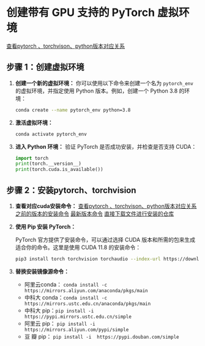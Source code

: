 # 创建带有 GPU 支持的 PyTorch 虚拟环境

[查看pytorch 、torchvison、python版本对应关系](https://github.com/pytorch/vision)
## 步骤 1：创建虚拟环境

1. **创建一个新的虚拟环境：**
   你可以使用以下命令来创建一个名为 `pytorch_env` 的虚拟环境，并指定使用 Python 版本。例如，创建一个 Python 3.8 的环境：

   ```bash
   conda create --name pytorch_env python=3.8
   ```

2. **激活虚拟环境：**
    ```bash
    conda activate pytorch_env
    ```

3. **进入 Python 环境：**
    验证 PyTorch 是否成功安装，并检查是否支持 CUDA：
    ```python
    import torch
    print(torch.__version__)
    print(torch.cuda.is_available())
    ```

## 步骤 2：安装pytorch、torchvision
1. **查看对应cuda安装命令：**
    [查看pytorch 、torchvison、python版本对应关系](https://github.com/pytorch/vision)
    [之前的版本的安装命令](https://pytorch.org/get-started/previous-versions/)
    [最新版本命令](https://pytorch.org/get-started/locally/)
    [直接下载文件进行安装的仓库](https://download.pytorch.org/whl/cu118/torch_stable.html)

2. **使用 Pip 安装 PyTorch：**
    
    PyTorch 官方提供了安装命令，可以通过选择 CUDA 版本和所需的包来生成适合你的命令。这里是使用 CUDA 11.8 的安装命令：
    ```bash
    pip3 install torch torchvision torchaudio --index-url https://download.pytorch.org/whl/cu118
    ```

3. **替换安装镜像源命令：** 
    - 阿里云conda： `conda install -c  https://mirrors.aliyun.com/anaconda/pkgs/main  `
    - 中科大 conda：`conda install -c  https://mirrors.ustc.edu.cn/anaconda/pkgs/main  `
    - 中科大 pip：`pip install -i  https://pypi.mirrors.ustc.edu.cn/simple  `
    - 阿里云 pip：            `pip install -i  https://mirrors.aliyun.com/pypi/simple  `
    - 豆 瓣   pip：           `pip install -i  https://pypi.douban.com/simple  `

